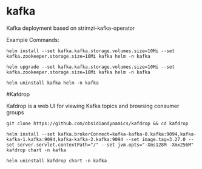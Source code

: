 # kafka
Kafka deployment based on strimzi-kafka-operator


Example Commands:
```
helm install --set kafka.kafka.storage.volumes.size=10Mi --set kafka.zookeeper.storage.size=10Mi kafka helm -n kafka
```
```
helm upgrade --set kafka.kafka.storage.volumes.size=10Mi --set kafka.zookeeper.storage.size=10Mi kafka helm -n kafka
```
```
helm uninstall kafka helm -n kafka
```

#Kafdrop

Kafdrop is a web UI for viewing Kafka topics and browsing consumer groups

```
git clone https://github.com/obsidiandynamics/kafdrop && cd kafdrop
```

```
helm install --set kafka.brokerConnect=kafka-kafka-0.kafka:9094,kafka-kafka-1.kafka:9094,kafka-kafka-2.kafka:9094 --set image.tag=3.27.0 --set server.servlet.contextPath="/" --set jvm.opts="-Xms128M -Xmx256M" kafdrop chart -n kafka
```

```
helm uninstall kafdrop chart -n kafka
```
